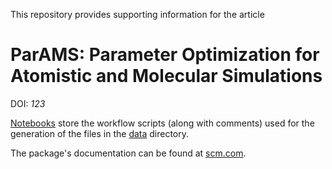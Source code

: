 This repository provides supporting information for the article
# ParAMS: Parameter Optimization for Atomistic and Molecular Simulations
DOI: *123*

[Notebooks](notebooks) store the workflow scripts (along with comments) used for the generation
of the files in the [data](data) directory.

The package's documentation can be found at [scm.com](https://www.scm.com/doc.trunk/params/index.html).
